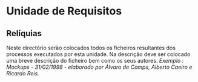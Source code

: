 # Unidade de Requisitos
## Relíquias
Neste directório serão colocados todos os ficheiros resultantes dos processos executados por esta unidade.
Na descrição deve ser colocado uma breve descrição do ficheiro bem como os seus autores.
 *Exemplo : Mockups - 31/02/1998 - elaborado por Álvaro de Camps, Alberto Caeiro e Ricardo Reis.*
 
